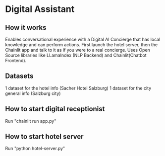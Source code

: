 # Digital Assistant

## How it works
Enables conversational experience with a Digital AI Concierge that has local knowledge and can perform actions.
First launch the hotel server, then the Chainlit app and talk to it as if you were to a real concierge.
Uses Open Source libraries like LLamaIndex (NLP Backend) and Chainlit(Chatbot Frontend).

## Datasets
1 dataset for the hotel info (Sacher Hotel Salzburg)
1 dataset for the city general info (Salzburg city)


## How to start digital receptionist
Run "chainlit run app.py"

## How to start hotel server
Run "python hotel-server.py"
